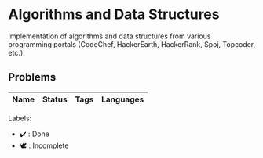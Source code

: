 # Algorithms and Data Structures

Implementation of algorithms and data structures from various programming portals (CodeChef, HackerEarth, HackerRank, Spoj, Topcoder, etc.).

## Problems

Name | Status | Tags | Languages
------------ | ------------- | ------------- | -------------

Labels:

* :heavy_check_mark: : Done
* :dove: : Incomplete
